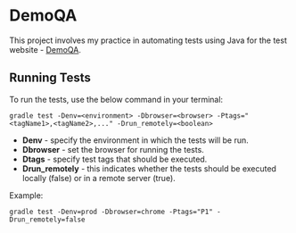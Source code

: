 # DemoQA

This project involves my practice in automating tests using Java for the test website - [DemoQA](https://demoqa.com).

## Running Tests

To run the tests, use the below command in your terminal:

``
gradle test -Denv=<environment> -Dbrowser=<browser> -Ptags="<tagName1>,<tagName2>,..." -Drun_remotely=<boolean>
``
- **Denv** - specify the environment in which the tests will be run. 
- **Dbrowser** - set the browser for running the tests. 
- **Dtags** - specify test tags that should be executed. 
- **Drun_remotely** - this indicates whether the tests should be executed locally (false) or in a remote server (true).

Example:

``
gradle test -Denv=prod -Dbrowser=chrome -Ptags="P1" -Drun_remotely=false
``
